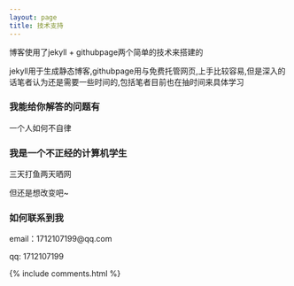 ```yaml
---
layout: page
title: 技术支持 
---
```


博客使用了jekyll + githubpage两个简单的技术来搭建的

jekyll用于生成静态博客,githubpage用与免费托管网页,上手比较容易,但是深入的话笔者认为还是需要一些时间的,包括笔者目前也在抽时间来具体学习


<h3> 我能给你解答的问题有 </h3>

一个人如何不自律


<h3> 我是一个不正经的计算机学生 </h3>

三天打鱼两天晒网

但还是想改变吧~

<!-- <h3> 感谢您的打赏 </h3>  -->

<!-- ![](/images/payimg/alipayimg.jpg)

![](/images/payimg/weipayimg.jpg) -->

<h3> 如何联系到我 </h3>

<p> 
email：1712107199@qq.com    
<p> 
qq: 1712107199
<p> 

{% include comments.html %}

